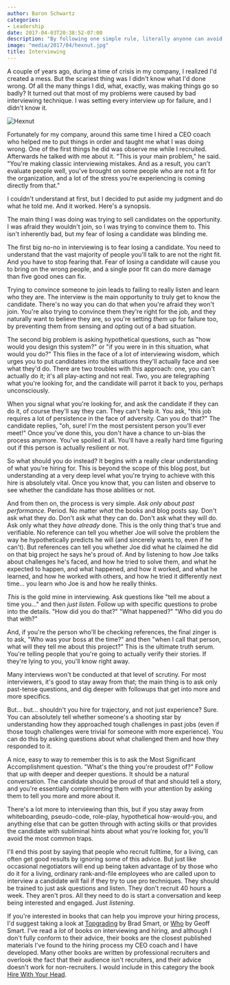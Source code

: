 ```yaml
---
author: Baron Schwartz
categories:
- Leadership
date: 2017-04-03T20:38:52-07:00
description: "By following one simple rule, literally anyone can avoid mistakes and make dramatically better hiring decisions."
image: "media/2017/04/hexnut.jpg"
title: Interviewing
---
```


A couple of years ago, during a time of crisis in my company, I realized I'd
created a mess.  But the scariest thing was I didn't know what I'd done wrong.
Of all the many things I did, what, exactly, was making things go so badly? It
turned out that most of my problems were caused by bad interviewing technique. I
was setting every interview up for failure, and I didn't know it.

![Hexnut](/media/2017/04/hexnut.jpg)

<!--more-->

Fortunately for my company, around this same time I hired a CEO coach who helped
me to put things in order and taught me what I was doing wrong. One of the first
things he did was observe me while I recruited. Afterwards he talked with me
about it. "This is your main problem," he said. "You're making classic
interviewing mistakes. And as a result, you can't evaluate people well, you've
brought on some people who are not a fit for the organization, and a lot of the
stress you're experiencing is coming directly from that."

I couldn't understand at first, but I decided to put aside my judgment and do
what he told me. And it worked. Here's a synopsis.

The main thing I was doing was trying to sell candidates on the opportunity. I
was afraid they wouldn't join, so I was trying to convince them to. This isn't
inherently bad, but my fear of losing a candidate was blinding me.

The first big no-no in interviewing is to fear losing a candidate. You need to
understand that the vast majority of people you'll talk to are not the right
fit. And you have to stop fearing that. Fear of losing a candidate will cause
you to bring on the wrong people, and a single poor fit can do more damage than
five good ones can fix.

Trying to convince someone to join leads to failing to really listen and learn
who they are. The interview is the main opportunity to truly get to know the
candidate. There's no way you can do that when you're afraid they won't join.
You're also trying to convince them they're right for the job, and they
naturally want to believe they are, so you're setting _them_ up for failure too,
by preventing them from sensing and opting out of a bad situation.

The second big problem is asking hypothetical questions, such as "how would you
design this system?" or "if you were in in this situation, what would you do?"
This flies in the face of a lot of interviewing wisdom, which urges you to put
candidates into the situations they'll actually face and see what they'd do.
There are two troubles with this approach: one, you can't actually do it; it's
all play-acting and not real. Two, you are telegraphing what you're looking for,
and the candidate will parrot it back to you, perhaps unconsciously. 

When you signal what you're looking for, and ask the candidate if they can do
it, of course they'll say they can. They can't help it. You ask, "this job
requires a lot of persistence in the face of adversity. Can you do that?" The
candidate replies, "oh, sure! I'm the most persistent person you'll ever meet!"
Once you've done this, you don't have a chance to un-bias the process anymore.
You've spoiled it all. You'll have a really hard time figuring out if this
person is actually resilient or not.

So what should you do instead? It begins with a really clear understanding of
what you're hiring for. This is beyond the scope of this blog post, but
understanding at a very deep level what you're trying to achieve with this hire
is absolutely vital. Once you know that, you can listen and observe to see
whether the candidate has those abilities or not.

And from then on, the process is very simple. _Ask only about past performance._
Period. No matter _what_ the books and blog posts say. Don't ask what they do.
Don't ask what they can do. Don't ask what they will do. Ask only what they
_have already_ done. This is the only thing that's true and verifiable. No
reference can tell you whether Joe will solve the problem the way he
hypothetically predicts he will (and sincerely wants to, even if he can't). But
references can tell you whether Joe did what he claimed he did on that big
project he says he's proud of. And by listening to how Joe talks about
challenges he's faced, and how he tried to solve them, and what he expected to
happen, and what happened, and how it worked, and what he learned, and how he
worked with others, and how he tried it differently next time... you learn who
Joe is and how he really thinks.

_This_ is the gold mine in interviewing. Ask questions like "tell me about a
time you..." and then _just listen_. Follow up with specific questions to probe
into the details. "How did you do that?" "What happened?" "Who did you do that
with?"

And, if you're the person who'll be checking references, the final zinger is to
ask, "Who was your boss at the time?" and then "when I call that person, what
will they tell me about this project?" This is the ultimate truth serum. You're
telling people that you're going to actually verify their stories. If they're
lying to you, you'll know right away.

Many interviews won't be conducted at that level of scrutiny.  For most
interviewers, it's good to stay away from that; the main thing is to ask only
past-tense questions, and dig deeper with followups that get into more and more
specifics.

But... but... shouldn't you hire for trajectory, and not just experience? Sure. You
can absolutely tell whether someone's a shooting star by understanding how they
approached tough challenges in past jobs (even if those tough challenges were
trivial for someone with more experience). You can do this by asking questions
about what challenged them and how they responded to it.

A nice, easy to way to remember this is to ask the Most Significant
Accomplishment question. "What's the thing you're proudest of?" Follow that up
with deeper and deeper questions. It should be a natural conversation. The
candidate should be proud of that and should tell a story, and you're
essentially complimenting them with your attention by asking them to tell you
more and more about it.

There's a lot more to interviewing than this, but if you stay away from
whiteboarding, pseudo-code, role-play, hypothetical how-would-you, and anything
else that can be gotten through with acting skills or that provides the
candidate with subliminal hints about what you're looking for, you'll avoid the
most common traps.

I'll end this post by saying that people who recruit fulltime, for a living, can
often get good results by ignoring some of this advice. But just like occasional
negotiators will end up being taken advantage of by those who do it for a
living, ordinary rank-and-file employees who are called upon to interview a
candidate will fail if they try to use pro techniques. They should be trained to
just ask questions and listen. They don't recruit 40 hours a week. They aren't
pros. All they need to do is start a conversation and keep being interested and
engaged. Just _listening_.

If you're interested in books that can help you improve your hiring process, I'd
suggest taking a look at
[Topgrading](https://www.amazon.com/Topgrading-3rd-Promoting-Turbocharges-Performance/dp/1591845262/?tag=xaprb-20)
by Brad Smart, or
[Who](https://www.amazon.com/Who-Geoff-Smart/dp/0345504194/?tag=xaprb-20) by
Geoff Smart. I've read a _lot_ of books on interviewing and hiring, and although
I don't fully conform to their advice, their books are the closest published
materials I've found to the hiring process my CEO coach and I have developed.
Many other books are written by professional recruiters and overlook the fact
that their audience isn't recruiters, and their advice doesn't work for
non-recruiters. I would include in this category the book [Hire With Your
Head](https://www.amazon.com/Hire-Your-Head-Performance-Based-Hiring/dp/0470128356/?tag=xaprb-20).
